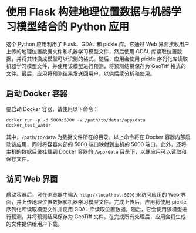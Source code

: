 # 使用 Flask 构建地理位置数据与机器学习模型结合的 Python 应用
这个 Python 应用利用了 Flask、GDAL 和 pickle 库。它通过 Web 界面接收用户上传的地理位置数据文件和机器学习模型文件，然后使用 GDAL 库读取位置数据，并将其转换成模型可以识别的格式。随后，应用会使用 pickle 序列化库读取机器学习模型文件，并使用该模型进行预测，将预测结果保存为 GeoTiff 格式的文件。最后，应用将预测结果发送回用户，以供后续分析和使用。

## 启动 Docker 容器
要启动 Docker 容器，请使用以下命令：
```
docker run -p -d 5000:5000 -v /path/to/data:/app/data docker_test_water
```
其中，`/path/to/data` 为数据文件所在的目录。以上命令将在 Docker 容器内部启动该应用，同时将容器内部的 5000 端口映射到主机的 5000 端口。此外，还将主机的数据目录挂载到 Docker 容器的 `/app/data` 目录下，以便应用可以读取和保存文件。
## 访问 Web 界面
启动容器后，可在浏览器中输入 `http://localhost:5000` 来访问应用的 Web 界面，并上传地理位置数据和机器学习模型文件。完成上传后，应用将使用 pickle 序列化库读取模型文件并使用 GDAL 库读取位置数据。随后，它会使用该模型进行预测，并将预测结果保存为 GeoTiff 文件。在完成所有处理后，应用会将生成的文件提供给用户下载。
